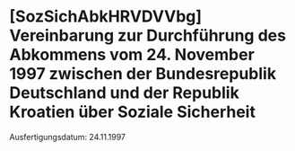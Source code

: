 # [SozSichAbkHRVDVVbg] Vereinbarung zur Durchführung des Abkommens vom 24. November 1997 zwischen der Bundesrepublik Deutschland und der Republik Kroatien über Soziale Sicherheit

Ausfertigungsdatum: 24.11.1997

 